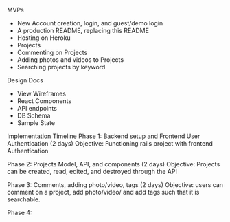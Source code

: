 MVPs
- New Account creation, login, and guest/demo login
- A production README, replacing this README
- Hosting on Heroku
- Projects
- Commenting on Projects
- Adding photos and videos to Projects
- Searching projects by keyword

Design Docs
- View Wireframes
- React Components
- API endpoints
- DB Schema
- Sample State

Implementation Timeline
Phase 1: Backend setup and Frontend User Authentication (2 days)
Objective: Functioning rails project with frontend Authentication

Phase 2: Projects Model, API, and components (2 days)
Objective: Projects can be created, read, edited, and destroyed through the API

Phase 3: Comments, adding photo/video, tags (2 days)
Objective: users can comment on a project, add photo/video/ and add tags such that it is searchable.

Phase 4:

